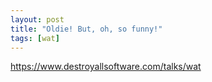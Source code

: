 ```yaml
---
layout: post
title: "Oldie! But, oh, so funny!"
tags: [wat]
---
```


https://www.destroyallsoftware.com/talks/wat
